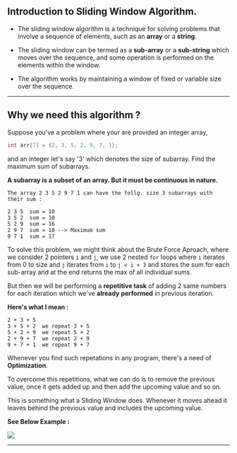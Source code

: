 ## Introduction to Sliding Window Algorithm.

- The sliding window algorithm is a technique for solving problems that involve a sequence of elements, such as an **array** or a **string**.

- The sliding window can be termed as a **sub-array** or a **sub-string** which moves over the sequence, and some operation is performed on the elements within the window.

- The algorithm works by maintaining a window of fixed or variable size over the sequence.

---

## Why we need this algorithm ?

Suppose you've a problem where your are provided an integer array,

```cpp
int arr[7] = {2, 3, 5, 2, 9, 7, 1};
```

and an integer let's say '3' which denotes the size of subarray. Find the maximum sum of subarrays.

**A subarray is a subset of an array. But it must be continuous in nature.**

```
The array 2 3 5 2 9 7 1 can have the follg. size 3 subarrays with their sum :

2 3 5  sum = 10
3 5 2  sum = 10
5 2 9  sum = 16
2 9 7  sum = 18 --> Maximum sum
9 7 1  sum = 17
```

To solve this problem, we might think about the Brute Force Aproach, where we consider 2 pointers `i` and `j`, we use 2 nested `for` loops where `i` iterates from 0 to size and `j` iterates from `i` to `j < i + 3` and stores the sum for each sub-array and at the end returns the max of all individual sums.

But then we will be performing a **repetitive task** of adding 2 same numbers for each iteration which we've **already performed** in previous iteration.

**Here's what I mean :**

```
2 + 3 + 5
3 + 5 + 2  we repeat 3 + 5
5 + 2 + 9  we repeat 5 + 2
2 + 9 + 7  we repeat 2 + 9
9 + 7 + 1  we repeat 9 + 7
```

Whenever you find such repetations in any program, there's a need of **Optimization**.

To overcome this repetitions, what we can do is to remove the previous value, once it gets added up and then add the upcoming value and so on.

This is something what a Sliding Window does. Whenever it moves ahead it leaves behind the previous value and includes the upcoming value.

**See Below Example :**

<img src="https://res.cloudinary.com/practicaldev/image/fetch/s--YIp-yToX--/c_limit%2Cf_auto%2Cfl_progressive%2Cq_auto%2Cw_880/https://dev-to-uploads.s3.amazonaws.com/i/m12gjqex1tbxgsunop0h.png" />

---
